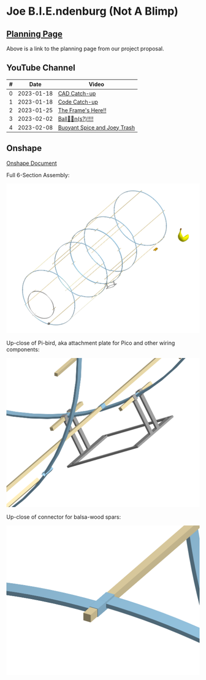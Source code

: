 # Joe B.I.E.ndenburg (Not A Blimp)

## [Planning Page](/PLANNING.md)

Above is a link to the planning page from our project proposal.

## YouTube Channel

| #   | Date       | Video                                                        |
| --- | ---------- | ------------------------------------------------------------ |
| 0   | 2023-01-18 | [CAD Catch-up](https://youtu.be/xfZlytLQ_GU)                 |
| 1   | 2023-01-18 | [Code Catch-up](https://youtu.be/OjiJY7ihrKs)                |
| 2   | 2023-01-25 | [The Frame's Here!!](https://youtu.be/7JANqRXmuZ0)           |
| 3   | 2023-02-02 | [Ball🎈🎈n(s?)!!!!](https://youtu.be/61AMVDbxwmk)            |
| 4   | 2023-02-08 | [Buoyant Spice and Joey Trash](https://youtu.be/qYgovjCG950) |

## Onshape

[Onshape Document](https://cvilleschools.onshape.com/documents/03b6c87fd63f0cfe1abe3b9f/w/c0d37a57fae264806faea58d/e/ea3240c36bb4a6a681fb9b2a)

Full 6-Section Assembly:

![6-Section Assembly](/Images/6-Section-Assembly.png)

Up-close of Pi-bird, aka attachment plate for Pico and other wiring components:

![Pi Bird](/Images/Pi-Bird.png)

Up-close of connector for balsa-wood spars:

![Balsa-wood Spar Connector](/Images/Spar-Connector.png)
